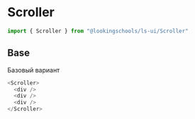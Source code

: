 # Scroller

```js
import { Scroller } from "@lookingschools/ls-ui/Scroller"
```

## Base

Базовый вариант

```js
<Scroller>
  <div />
  <div />
  <div />
</Scroller>
```
